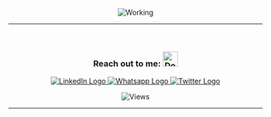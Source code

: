 <div id="header" align="center">

![Working](https://media.giphy.com/media/v1.Y2lkPTc5MGI3NjExZmY4NzQ3YjI1NzZiYWEwZTYzNmJhODZkZGQyNmI5OTdiMjcxY2IwMSZlcD12MV9pbnRlcm5hbF9naWZzX2dpZklkJmN0PWc/765ccrAiB0g9z6EApL/giphy.gif)
</div>

***
<br>

<div align="center">

### **Reach out to me:**  <img src="https://github.githubassets.com/images/icons/emoji/unicode/1f447.png?v8"  alt="Down" width="30">

<a href="https://www.linkedin.com/in/covenant-joshua-5080aa228" target="_blank">

![LinkedIn Logo](https://img.shields.io/badge/LinkedIn-blue?logo=linkedin&logoColor=White&style=for-the-badge)
</a>
<a href="https://wa.me/+2349060267865" target="_blank">
![Whatsapp Logo](https://img.shields.io/badge/whatsapp-white?logo=whatsapp&logoColor=White&style=for-the-badge)
</a>
<a href="https://twitter.com/cee_jay_777" target="_blank">
![Twitter Logo](https://img.shields.io/badge/twitter-blue?logo=twitter&logoColor=White&style=for-the-badge)
</a>
</div>
<div align="center">

![Views](https://komarev.com/ghpvc/?username=Ceejay-777)
</div>

***

